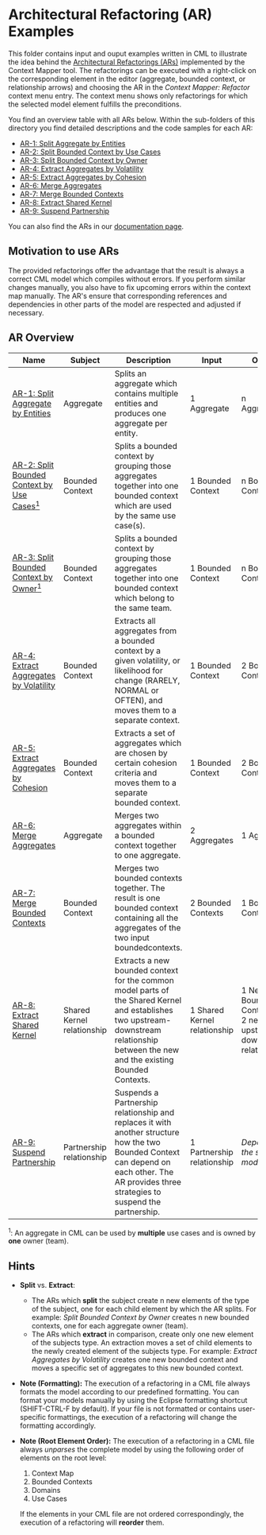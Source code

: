 # Architectural Refactoring (AR) Examples

This folder contains input and ouput examples written in CML to illustrate the idea behind the [Architectural Refactorings (ARs)][1] 
implemented by the Context Mapper tool. The refactorings can be executed with a right-click on the corresponding element in 
the editor (aggregate, bounded context, or relationship arrows) and choosing the AR in the _Context Mapper: Refactor_ context menu entry. 
The context menu shows only refactorings for which the selected model element fulfills the preconditions.

You find an overview table with all ARs below. Within the sub-folders of this directory you find detailed descriptions and the
code samples for each AR:

 * [AR-1: Split Aggregate by Entities](./AR-1-Split-Aggregate-by-Entities)
 * [AR-2: Split Bounded Context by Use Cases](./AR-2-Split-Bounded-Context-by-Use-Cases)
 * [AR-3: Split Bounded Context by Owner](./AR-3-Split-Bounded-Context-by-Owner)
 * [AR-4: Extract Aggregates by Volatility](./AR-4-Extract-Aggregates-by-Volatility)
 * [AR-5: Extract Aggregates by Cohesion](./AR-5-Extract-Aggregates-by-Cohesion)
 * [AR-6: Merge Aggregates](./AR-6-Merge-Aggregates)
 * [AR-7: Merge Bounded Contexts](./AR-7-Merge-Bounded-Contexts)
 * [AR-8: Extract Shared Kernel](./AR-8-Extract-Shared-Kernel)
 * [AR-9: Suspend Partnership](./AR-9-Suspend-Partnership)

You can also find the ARs in our [documentation page](https://contextmapper.org/docs/architectural-refactorings/).

## Motivation to use ARs
The provided refactorings offer the advantage that the result is always a correct CML model which compiles without errors. 
If you perform similar changes manually, you also have to fix upcoming errors within the context map manually.
The AR's ensure that corresponding references and dependencies in other parts of the model are respected and adjusted if necessary.

## AR Overview
| Name                                                                                              | Subject                    | Description                                                                                                                                                                                   | Input                        | Output                                                            |
|---------------------------------------------------------------------------------------------------|----------------------------|-----------------------------------------------------------------------------------------------------------------------------------------------------------------------------------------------|------------------------------|-------------------------------------------------------------------|
| [AR-1: Split Aggregate by Entities](./AR-1-Split-Aggregate-by-Entities)                           | Aggregate                  | Splits an aggregate which contains multiple entities and produces one aggregate per entity.                                                                                                   | 1 Aggregate                  | n Aggregates                                                      |
| [AR-2: Split Bounded Context by Use Cases<sup>1</sup>](./AR-2-Split-Bounded-Context-by-Use-Cases) | Bounded Context            | Splits a bounded context by grouping those aggregates together into one bounded context which are used by the same use case(s).                                                               | 1 Bounded Context            | n Bounded Contexts                                                |
| [AR-3: Split Bounded Context by Owner<sup>1</sup>](./AR-3-Split-Bounded-Context-by-Owner)         | Bounded Context            | Splits a bounded context by grouping those aggregates together into one bounded context which belong to the same team.                                                                        | 1 Bounded Context            | n Bounded Contexts                                                |
| [AR-4: Extract Aggregates by Volatility](./AR-4-Extract-Aggregates-by-Volatility)                 | Bounded Context            | Extracts all aggregates from a bounded context by a given volatility, or likelihood for change (RARELY, NORMAL or OFTEN), and moves them to a separate context.                               | 1 Bounded Context            | 2 Bounded Contexts                                                |
| [AR-5: Extract Aggregates by Cohesion](./AR-5-Extract-Aggregates-by-Cohesion)                     | Bounded Context            | Extracts a set of aggregates which are chosen by certain cohesion criteria and moves them to a separate bounded context.                                                                      | 1 Bounded Context            | 2 Bounded Contexts                                                |
| [AR-6: Merge Aggregates](./AR-6-Merge-Aggregates)                                                 | Aggregate                  | Merges two aggregates within a bounded context together to one aggregate.                                                                                                                     | 2 Aggregates                 | 1 Aggregate                                                       |
| [AR-7: Merge Bounded Contexts](./AR-7-Merge-Bounded-Contexts)                                     | Bounded Context            | Merges two bounded contexts together. The result is one bounded context containing all the aggregates of the two input boundedcontexts.                                                       | 2 Bounded Contexts           | 1 Bounded Context                                                 |
| [AR-8: Extract Shared Kernel](./AR-8-Extract-Shared-Kernel)                                       | Shared Kernel relationship | Extracts a new bounded context for the common model parts of the Shared Kernel and establishes two upstream-downstream relationship between the new and the existing Bounded Contexts.        | 1 Shared Kernel relationship | 1 New Bounded Context and 2 new upstream-downstream relationships |
| [AR-9: Suspend Partnership](./AR-9-Suspend-Partnership)                                           | Partnership relationship   | Suspends a Partnership relationship and replaces it with another structure how the two Bounded Context can depend on each other. The AR provides three strategies to suspend the partnership. | 1 Partnership relationship   | _Depends on the selected mode_                                    |

<sup>1</sup>: An aggregate in CML can be used by **multiple** use cases and is owned by **one** owner (team).

## Hints
* **Split** vs. **Extract**:
  * The ARs which **split** the subject create n new elements of the type of the subject, one for each child element by which 
    the AR splits. For example: _Split Bounded Context by Owner_ creates n new bounded contexts, one for each aggregate owner (team).
  * The ARs which **extract** in comparison, create only one new element of the subjects type. An extraction moves a set of child
    elements to the newly created element of the subjects type. For example: _Extract Aggregates by Volatility_ creates one new
    bounded context and moves a specific set of aggregates to this new bounded context.
* **Note (Formatting):** The execution of a refactoring in a CML file always formats the model according to our predefined formatting. You can format your models manually by using the Eclipse formatting shortcut (SHIFT-CTRL-F by default). If your file is not formatted or contains user-specific formattings, the execution of a refactoring will change the formatting accordingly.  
* **Note (Root Element Order):** The execution of a refactoring in a CML file always _unparses_ the complete model by using the following order of elements on the root level:
  1. Context Map
  2. Bounded Contexts
  3. Domains
  4. Use Cases

  If the elements in your CML file are not ordered correspondingly, the execution of a refactoring will **reorder** them. 

[1]: https://link.springer.com/article/10.1007%2Fs00607-016-0520-y
